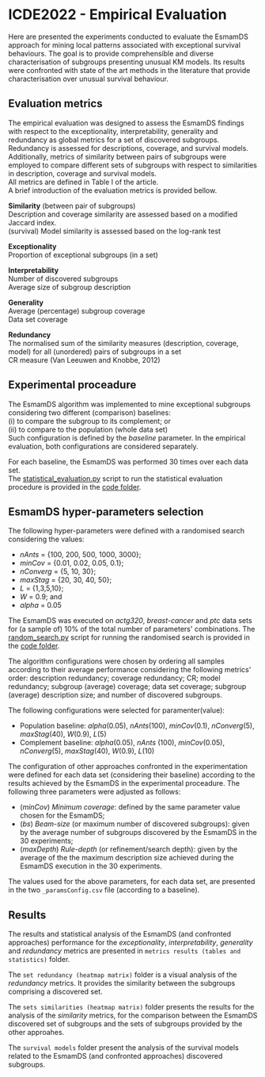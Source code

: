 # ICDE2022 - Empirical Evaluation

Here are presented the experiments conducted to evaluate the EsmamDS approach for mining local patterns associated with exceptional survival behaviours.
The goal is to provide comprehensible and diverse characterisation of subgroups presenting unusual KM models.
Its results were confronted with state of the art methods in the literature that provide characterisation over unusual survival behaviour.  

## Evaluation metrics

The empirical evaluation was designed to assess the EsmamDS findings with respect to the exceptionality, interpretability, generality and redundancy as global metrics for a set of discovered subgroups. Redundancy is assessed for descriptions, coverage, and survival models.
Additionally, metrics of similarity between pairs of subgroups were employed to compare different sets of subgroups with respect to similarities in description, coverage and survival models.  
All metrics are defined in Table I of the article.  
A brief introduction of the evaluation metrics is provided bellow.  

**Similarity** (between pair of subgroups)  
Description and coverage similarity are assessed based on a modified Jaccard index.  
(survival) Model similarity is assessed based on the log-rank test  
  
**Exceptionality**  
Proportion of exceptional subgroups (in a set)  
  
**Interpretability**  
Number of discovered subgroups  
Average size of subgroup description  
  
**Generality**  
Average (percentage) subgroup coverage  
Data set coverage  
  
**Redundancy**  
The normalised sum of the similarity measures (description, coverage, model) for all (unordered) pairs of subgroups in a set  
CR measure (Van Leeuwen and Knobbe, 2012)


## Experimental proceadure

The EsmamDS algorithm was implemented to mine exceptional subgroups considering two different (comparison) baselines:  
(i)  to compare the subgroup to its complement; or  
(ii) to compare to the population (whole data set)  
Such configuration is defined by the _baseline_ parameter. In the empirical evaluation, both configurations are considered separately.

For each baseline, the EsmamDS was performed 30 times over each data set.  
The [statistical_evaluation.py](https://github.com/jbmattos/EsmamDS/blob/icde2022/code/statistical_evaluation.py) script to run the statistical evaluation procedure is provided in the [code folder](https://github.com/jbmattos/EsmamDS/tree/icde2022/code).

## EsmamDS hyper-parameters selection

The following hyper-parameters were defined with a randomised search considering the values: 
- _nAnts_ = {100, 200, 500, 1000, 3000};
- _minCov_ = {0.01, 0.02, 0.05, 0.1};
- _nConverg_ = {5, 10, 30};
- _maxStag_ = {20, 30, 40, 50};
- _L_ = {1,3,5,10};
- _W_ = 0.9; and
- _alpha_ = 0.05  

The EsmamDS was executed on _actg320_, _breast-cancer_ and _ptc_ data sets for (a sample of) 10\% of the total number of parameters' combinations. The [random_search.py](https://github.com/jbmattos/EsmamDS/blob/icde2022/code/random_search.py) script for running the randomised search is provided in the [code folder](https://github.com/jbmattos/EsmamDS/tree/icde2022/code).

The algorithm configurations were chosen by ordering all samples according to their average performance considering the following metrics' order: description redundancy; coverage redundancy; CR; model redundancy; subgroup (average) coverage; data set coverage; subgroup (average) description size; and number of discovered subgroups.  

The following configurations were selected for paramenter(value):
- Population baseline: _alpha_(0.05), _nAnts_(100), _minCov_(0.1), _nConverg_(5), _maxStag_(40), _W_(0.9), _L_(5)
- Complement baseline: _alpha_(0.05), _nAnts_ (100), _minCov_(0.05), _nConverg_(5), _maxStag_(40), _W_(0.9), _L_(10)

The configuration of other approaches confronted in the experimentation were defined for each data set (considering their baseline) according to the results achieved by the EsmamDS in the experimental proceadure.
The following three parameters were adjusted as follows:
- (_minCov_) _Minimum coverage_: defined by the same parameter value chosen for the EsmamDS;
- (_bs_) _Beam-size_ (or maximum number of discovered subgroups): given by the average number of subgroups discovered by the EsmamDS in the 30 experiments;
- (_maxDepth_) _Rule-depth_ (or refinement/search depth): given by the average of the the maximum description size achieved during the EsmamDS execution in the 30 experiments.

The values used for the above parameters, for each data set, are presented in the two `_paramsConfig.csv` file (according to a baseline).


## Results

The results and statistical analysis of the EsmamDS (and confronted approaches) performance for the _exceptionality_, _interpretability_, _generality_ and _redundancy_ metrics are presented in `metrics results (tables and statistics)` folder.

The `set redundancy (heatmap matrix)` folder is a visual analysis of the _redundancy_ metrics. It provides the similarity between the subgroups comprising a discovered set.

The `sets similarities (heatmap matrix)` folder presents the results for the analysis of the _similarity_ metrics, for the comparison between the EsmamDS discovered set of subgroups and the sets of subgroups provided by the other approahes.

The `survival models` folder present the analysis of the survival models related to the EsmamDS (and confronted approaches) discovered subgroups. 
